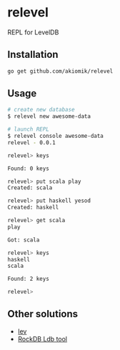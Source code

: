 # relevel
REPL for LevelDB

## Installation

```bash
go get github.com/akiomik/relevel
```

## Usage

```bash
# create new database
$ relevel new awesome-data

# launch REPL
$ relevel console awesome-data
relevel - 0.0.1

relevel> keys

Found: 0 keys

relevel> put scala play
Created: scala

relevel> put haskell yesod
Created: haskell

relevel> get scala
play

Got: scala

relevel> keys
haskell
scala

Found: 2 keys

relevel>
```

## Other solutions
* [lev](https://github.com/hij1nx/lev)
* [RockDB Ldb tool](https://github.com/facebook/rocksdb/wiki/Ldb-Tool)
